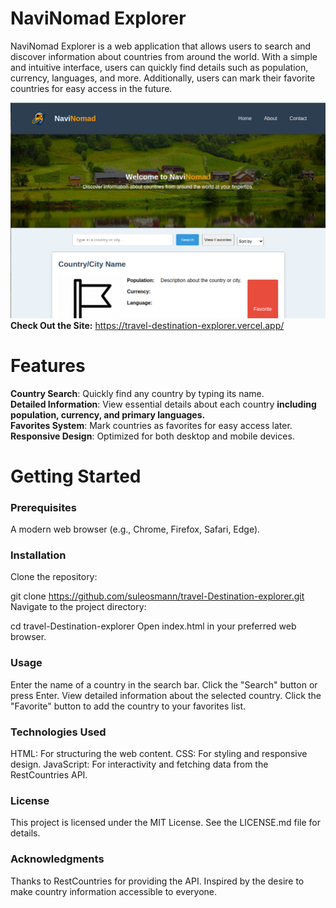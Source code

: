 # NaviNomad Explorer
NaviNomad Explorer is a web application that allows users to search and discover information about countries from around the world. With a simple and intuitive interface, users can quickly find details such as population, currency, languages, and more. Additionally, users can mark their favorite countries for easy access in the future.

![screenshot of the site](./images/image.png)
**Check Out the Site:** https://travel-destination-explorer.vercel.app/

# Features
**Country Search**: Quickly find any country by typing its name.  
**Detailed Information**: View essential details about each country  **including population, currency, and primary languages.**  
**Favorites System**: Mark countries as favorites for easy access later.  
**Responsive Design**: Optimized for both desktop and mobile devices.  
# Getting Started
### Prerequisites
A modern web browser (e.g., Chrome, Firefox, Safari, Edge).
### Installation
Clone the repository:

git clone https://github.com/suleosmann/travel-Destination-explorer.git
Navigate to the project directory:

cd travel-Destination-explorer
Open index.html in your preferred web browser.
### Usage
Enter the name of a country in the search bar.
Click the "Search" button or press Enter.
View detailed information about the selected country.
Click the "Favorite" button to add the country to your favorites list.
### Technologies Used
HTML: For structuring the web content.
CSS: For styling and responsive design.
JavaScript: For interactivity and fetching data from the RestCountries API.
  

### License
This project is licensed under the MIT License. See the LICENSE.md file for details.

### Acknowledgments
Thanks to RestCountries for providing the API.
Inspired by the desire to make country information accessible to everyone.